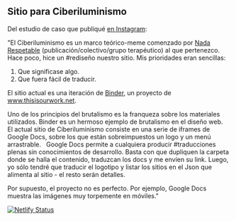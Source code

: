 ## Sitio para Ciberiluminismo

Del estudio de caso que publiqué [en Instagram](https://www.instagram.com/p/B-fmcwYF9s9/):

"El Ciberiluminismo es un marco teórico-meme comenzado por [Nada Respetable](http://nadarespetable.com) (publicación/colectivo/grupo terapéutico) al que pertenezco. 
⁠
Hace poco, hice un #rediseño nuestro sitio. Mis prioridades eran sencillas: 
1. Que significase algo. 
2. Que fuera fácil de traducir. ⁠

El sitio actual es una iteración de [Binder](https://github.com/clementvalla/binder/), un proyecto de www.thisisourwork.net. ⁠

Uno de los principios del brutalismo es la franqueza sobre los materiales utilizados. Binder es un hermoso ejemplo 
de brutalismo en el diseño web. ⁠
⁠
El actual sitio de Ciberiluminismo consiste en una serie de iframes de Google Docs, sobre los que están sobreimpuestos un logo 
y un menú arrastrable. ⁠
⁠
Google Docs permite a cualquiera producir #traducciones plenas sin conocimientos de desarrollo. 
Basta con que dupliquen la carpeta donde se halla el contenido, traduzcan los docs y me envíen su link. 
Luego, yo sólo tendré que traducir el logotipo y listar los sitios en el Json que alimenta al sitio - el resto serán detalles. ⁠

Por supuesto, el proyecto no es perfecto. Por ejemplo, Google Docs muestra las imágenes muy torpemente en móviles.⁠"

[![Netlify Status](https://api.netlify.com/api/v1/badges/7c6c48df-1717-4e33-a7bf-86ee6b9fa4dd/deploy-status)](https://app.netlify.com/sites/ciberiluminismo/deploys)
